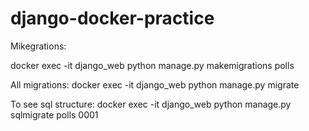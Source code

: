 # django-docker-practice

Mikegrations:

docker exec -it django_web python manage.py makemigrations polls

All migrations:
docker exec -it django_web python manage.py migrate

To see sql structure: 
docker exec -it django_web python manage.py sqlmigrate polls 0001
